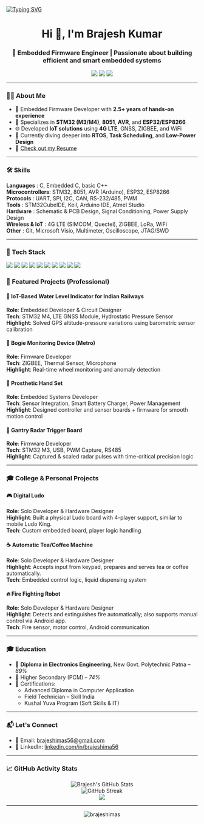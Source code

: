 <a href="https://git.io/typing-svg"><img src="https://readme-typing-svg.demolab.com?font=Fira+Code&weight=100&duration=3000&pause=250&color=141212&multiline=true&width=850&height=150&lines=Hi!++Brajesh+here%2C+an+enthusiastic+Embedded+Hardware+and+Firmware+developer.+;My+greatest+strength+is+my+deep+and+burning+passion+for+embedded+systems.;Working+with+these+technologies+feels+like+magic+to+me%2C+and+it+brings+me+;genuine+happiness.+I+love+exploring%2C+building%2C+and+solving+problems+in+the+;embedded+domain." alt="Typing SVG" /></a>


<h1 align="center">Hi 👋, I'm Brajesh Kumar</h1>
<h3 align="center">🚀 Embedded Firmware Engineer | Passionate about building efficient and smart embedded systems</h3>

<p align="center">
  <img src="https://img.shields.io/badge/Experience-2.5+_Years-blue" />
  <img src="https://img.shields.io/badge/Role-Embedded_Firmware_Engineer-green" />
  <img src="https://img.shields.io/badge/Location-Noida,%20India-orange" />
</p>

---

### 👨‍💻 About Me

- 🔧 Embedded Firmware Developer with **2.5+ years of hands-on experience**
- 🎯 Specializes in **STM32 (M3/M4)**, **8051**, **AVR**, and **ESP32/ESP8266**
- 🌐 Developed **IoT solutions** using **4G LTE**, GNSS, ZIGBEE, and WiFi
- 🧠 Currently diving deeper into **RTOS**, **Task Scheduling**, and **Low-Power Design**
- 📄 [Check out my Resume](https://www.goodcv.com/cv/1c3ca7619cc3494ec0b64b8d1a7e796b)

---

### 🛠️ Skills

**Languages**       : C, Embedded C, basic C++  
**Microcontrollers**: STM32, 8051, AVR (Arduino), ESP32, ESP8266  
**Protocols**       : UART, SPI, I2C, CAN, RS-232/485, PWM  
**Tools**           : STM32CubeIDE, Keil, Arduino IDE, Atmel Studio  
**Hardware**        : Schematic & PCB Design, Signal Conditioning, Power Supply Design  
**Wireless & IoT**  : 4G LTE (SIMCOM, Quectel), ZIGBEE, LoRa, WiFi  
**Other**           : Git, Microsoft Visio, Multimeter, Oscilloscope, JTAG/SWD

---

### 🧰 Tech Stack

<p align="left">
  <img src="https://img.shields.io/badge/C-00599C?style=for-the-badge&logo=c&logoColor=white"/>
  <img src="https://img.shields.io/badge/STM32-03234B?style=for-the-badge&logo=STMicroelectronics&logoColor=white"/>
  <img src="https://img.shields.io/badge/Arduino-00979D?style=for-the-badge&logo=arduino&logoColor=white"/>
  <img src="https://img.shields.io/badge/8051-000000?style=for-the-badge&logoColor=white&label=8051"/>
  <img src="https://img.shields.io/badge/ESP32-003B71?style=for-the-badge&logo=espressif&logoColor=white"/>
  <img src="https://img.shields.io/badge/STM32CubeIDE-0A1D37?style=for-the-badge&logoColor=white&label=STM32CubeIDE"/>
  <img src="https://img.shields.io/badge/Git-F05032?style=for-the-badge&logo=git&logoColor=white"/>
  <img src="https://img.shields.io/badge/LoRa-00A8E1?style=for-the-badge&logoColor=white&label=LoRa"/>
  <img src="https://img.shields.io/badge/Zigbee-EB0000?style=for-the-badge&logo=zigbee&logoColor=white"/>
  <img src="https://img.shields.io/badge/4G_LTE_Module-1E90FF?style=for-the-badge&logo=lte&logoColor=white&label=EC200U_SGNSA"/>
</p>


### 🧩 Featured Projects (Professional)

#### 🔹 IoT-Based Water Level Indicator for Indian Railways  
**Role**: Embedded Developer & Circuit Designer  
**Tech**: STM32 M4, LTE GNSS Module, Hydrostatic Pressure Sensor  
**Highlight**: Solved GPS altitude-pressure variations using barometric sensor calibration  

#### 🔹 Bogie Monitoring Device (Metro)  
**Role**: Firmware Developer  
**Tech**: ZIGBEE, Thermal Sensor, Microphone  
**Highlight**: Real-time wheel monitoring and anomaly detection  

#### 🔹 Prosthetic Hand Set  
**Role**: Embedded Systems Developer  
**Tech**: Sensor Integration, Smart Battery Charger, Power Management  
**Highlight**: Designed controller and sensor boards + firmware for smooth motion control  

#### 🔹 Gantry Radar Trigger Board  
**Role**: Firmware Developer  
**Tech**: STM32 M3, USB, PWM Capture, RS485  
**Highlight**: Captured & scaled radar pulses with time-critical precision logic  

---

### 🎓 College & Personal Projects

#### 🎮 Digital Ludo  
**Role**: Solo Developer & Hardware Designer  
**Highlight**: Built a physical Ludo board with 4-player support, similar to mobile Ludo King.  
**Tech**: Custom embedded board, player logic handling

#### ☕ Automatic Tea/Coffee Machine  
**Role**: Solo Developer & Hardware Designer  
**Highlight**: Accepts input from keypad, prepares and serves tea or coffee automatically.  
**Tech**: Embedded control logic, liquid dispensing system

#### 🔥 Fire Fighting Robot  
**Role**: Solo Developer & Hardware Designer  
**Highlight**: Detects and extinguishes fire automatically; also supports manual control via Android app.  
**Tech**: Fire sensor, motor control, Android communication

---

### 🎓 Education

- 🏫 **Diploma in Electronics Engineering**, New Govt. Polytechnic Patna – *89%*  
- 📘 Higher Secondary (PCM) – *74%*  
- 📜 Certifications:
  - Advanced Diploma in Computer Application
  - Field Technician – Skill India
  - Kushal Yuva Program (Soft Skills & IT)

---

### 📬 Let's Connect

- 📧 Email: [brajeshimas56@gmail.com](mailto:brajeshimas56@gmail.com)  
- 💼 LinkedIn: [linkedin.com/in/brajeshima56](https://www.linkedin.com/in/brajeshima56)

---

### 📈 GitHub Activity Stats

<p align="center">
  <img src="https://github-readme-stats.vercel.app/api?username=brajeshimas&show_icons=true&theme=react&hide_title=false" alt="Brajesh's GitHub Stats" />
  <br/>
  <img src="https://streak-stats.demolab.com?user=brajeshimas&theme=react&hide_border=false" alt="GitHub Streak" />
  <br/>
  <img src="https://github-readme-stats.vercel.app/api/top-langs/?username=brajeshimas&layout=compact&theme=react" />
</p>

---

<p align="center">
  <img src="https://komarev.com/ghpvc/?username=brajeshimas&label=Profile%20views&color=0e75b6&style=flat" alt="brajeshimas" />
</p>
